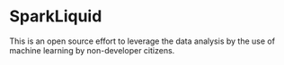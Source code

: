 
# SparkLiquid
This is an open source effort to leverage the data analysis by the use of machine learning by non-developer citizens.
